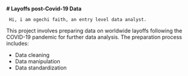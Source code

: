 **# Layoffs post-Covid-19 Data**
    
     
     Hi, i am ogechi faith, an entry level data analyst.
 This project involves preparing data on worldwide layoffs following  the COVID-19 pandemic for further data analysis.
The preparation process includes:
- Data cleaning
- Data manipulation
- Data standardization
